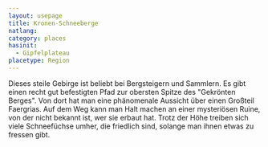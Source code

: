 ```yaml
---
layout: usepage
title: Kronen-Schneeberge
natlang:
category: places
hasinit:
  - Gipfelplateau
placetype: Region
---
```


Dieses steile Gebirge ist beliebt bei Bergsteigern und Sammlern. Es gibt einen recht gut befestigten Pfad zur obersten
Spitze des "Gekrönten Berges". Von dort hat man eine phänomenale Aussicht über einen Großteil Faergrias. Auf dem Weg
kann man Halt machen an einer mysteriösen Ruine, von der nicht bekannt ist, wer sie erbaut hat. Trotz der Höhe treiben
sich viele Schneefüchse umher, die friedlich sind, solange man ihnen etwas zu fressen gibt.